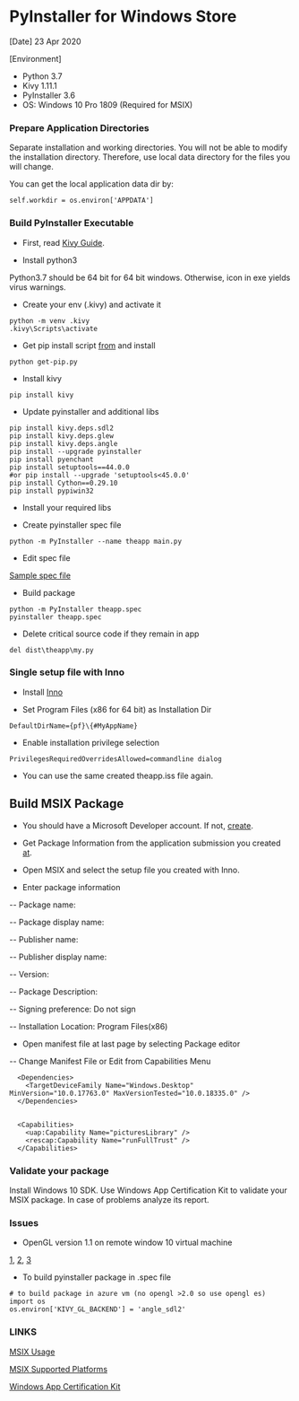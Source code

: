 # PyInstaller for Windows Store

[Date] 23 Apr 2020

[Environment]
* Python 3.7
* Kivy 1.11.1
* PyInstaller 3.6
* OS: Windows 10 Pro 1809 (Required for MSIX)

### Prepare Application Directories

Separate installation and working directories. You will not be able to modify the installation directory. Therefore, 
use local data directory for the files you will change.

You can get the local application data dir by:
```
self.workdir = os.environ['APPDATA']
```

### Build PyInstaller Executable

* First, read [Kivy Guide](https://kivy.org/doc/stable/guide/packaging-windows.html).

* Install python3

Python3.7 should be 64 bit for 64 bit windows. Otherwise, icon in exe yields virus warnings.

* Create your env (.kivy) and activate it
```
python -m venv .kivy
.kivy\Scripts\activate
```
* Get pip install script [from](https://bootstrap.pypa.io/get-pip.py) and install
```
python get-pip.py
```

* Install kivy
```
pip install kivy
```

* Update pyinstaller and additional libs
```
pip install kivy.deps.sdl2
pip install kivy.deps.glew
pip install kivy.deps.angle 
pip install --upgrade pyinstaller
pip install pyenchant
pip install setuptools==44.0.0
#or pip install --upgrade 'setuptools<45.0.0'
pip install Cython==0.29.10
pip install pypiwin32
```

* Install your required libs 

* Create pyinstaller spec file
```
python -m PyInstaller --name theapp main.py
```

* Edit spec file

[Sample spec file](theapp.spec)

* Build package
```
python -m PyInstaller theapp.spec
pyinstaller theapp.spec
```

* Delete critical source code if they remain in app
```
del dist\theapp\my.py
```


### Single setup file with Inno

* Install [Inno](https://jrsoftware.org/isdl.php#stable)

* Set Program Files (x86 for 64 bit) as Installation Dir
```
DefaultDirName={pf}\{#MyAppName}
```
* Enable installation privilege selection
```
PrivilegesRequiredOverridesAllowed=commandline dialog
```
* You can use the same created theapp.iss file again.

## Build MSIX Package

* You should have a Microsoft Developer account. If not, [create](https://partner.microsoft.com).

* Get Package Information from the application submission you created [at](https://partner.microsoft.com). 

* Open MSIX and select the setup file you created with Inno.

* Enter package information

-- Package name: 

-- Package display name: 

-- Publisher name: 

-- Publisher display name: 

-- Version: 

-- Package Description: 

-- Signing preference: Do not sign

-- Installation Location: Program Files(x86)

* Open manifest file at last page by selecting Package editor

-- Change Manifest File or Edit from Capabilities Menu

```
  <Dependencies>
    <TargetDeviceFamily Name="Windows.Desktop" MinVersion="10.0.17763.0" MaxVersionTested="10.0.18335.0" />
  </Dependencies>


  <Capabilities>
    <uap:Capability Name="picturesLibrary" />
    <rescap:Capability Name="runFullTrust" />
  </Capabilities>

```

### Validate your package 

Install Windows 10 SDK. Use Windows App Certification Kit to validate your MSIX package. In case of problems analyze its report.


### Issues

* OpenGL version 1.1 on remote window 10 virtual machine

[1](https://github.com/kivy/kivy/issues/5248), 
[2](https://github.com/kivy/kivy/issues/5071),
[3](https://community.khronos.org/t/i-have-opengl-3-1-but-kivy-says-that-i-have-only-1-1/103980/6)

* To build pyinstaller package in .spec file
```
# to build package in azure vm (no opengl >2.0 so use opengl es)
import os
os.environ['KIVY_GL_BACKEND'] = 'angle_sdl2'
```
 
### LINKS

[MSIX Usage](https://docs.microsoft.com/en-us/windows/msix/packaging-tool/create-app-package)

[MSIX Supported Platforms](https://docs.microsoft.com/en-us/windows/msix/supported-platforms)

[Windows App Certification Kit](https://developer.microsoft.com/en-us/windows/downloads/app-certification-kit/)


